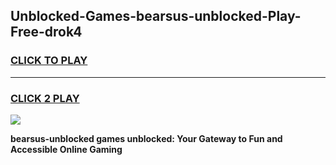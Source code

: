 
## Unblocked-Games-bearsus-unblocked-Play-Free-drok4
<h3>
<a href="https://premium76.site?title=bearsus-unblocked&ref=12A">CLICK TO PLAY</a></h3>
<hr>

<h3>
<a href="https://premium76.site?title=bearsus-unblocked&ref=12A">CLICK 2 PLAY</a>
  
</h3>

<a href="https://premium76.site?title=bearsus-unblocked&ref=12A"><img src="https://clearcache.store/games.png"></a>


**bearsus-unblocked games unblocked: Your Gateway to Fun and Accessible Online Gaming**
